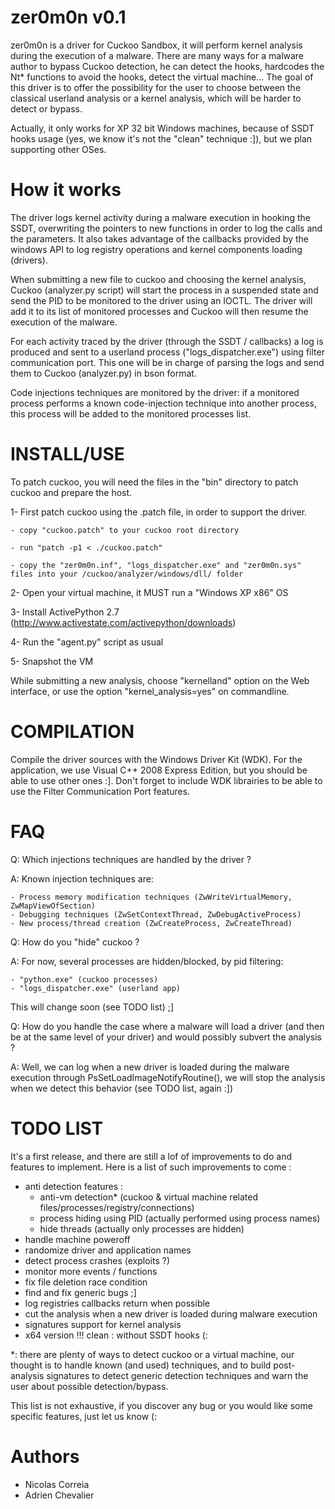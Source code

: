 zer0m0n v0.1
============

zer0m0n is a driver for Cuckoo Sandbox, it will perform kernel analysis during the execution of a malware. There are many ways for a malware author to bypass Cuckoo detection, he can detect the hooks, hardcodes the Nt* functions to avoid the hooks, detect the virtual machine... The goal of this driver is to offer the possibility for the user to choose between the classical userland analysis or a kernel analysis, which will be harder to detect or bypass.

Actually, it only works for XP 32 bit Windows machines, because of SSDT hooks usage (yes, we know it's not the "clean" technique :]), but we plan supporting other OSes.

How it works
============

The driver logs kernel activity during a malware execution in hooking the SSDT, overwriting the pointers to new functions in order to log the calls and the parameters. It also takes advantage of the callbacks provided by the windows API to log registry operations and kernel components loading (drivers).

When submitting a new file to cuckoo and choosing the kernel analysis, Cuckoo (analyzer.py script) will start the process in a suspended state and send the PID to be monitored to the driver using an IOCTL. The driver will add it to its list of monitored processes and Cuckoo will then resume the execution of the malware.

For each activity traced by the driver (through the SSDT / callbacks) a log is produced and sent to a userland process ("logs_dispatcher.exe") using filter communication port. This one will be in charge of parsing the logs and send them to Cuckoo (analyzer.py) in bson format.

Code injections techniques are monitored by the driver: if a monitored process performs a known code-injection technique into another process, this process will be added to the monitored processes list.

INSTALL/USE
===========

To patch cuckoo, you will need the files in the "bin" directory to patch cuckoo and prepare the host.

 1- First patch cuckoo using the .patch file, in order to support the driver.

    - copy "cuckoo.patch" to your cuckoo root directory
  
    - run "patch -p1 < ./cuckoo.patch"
  
    - copy the "zer0m0n.inf", "logs_dispatcher.exe" and "zer0m0n.sys" files into your /cuckoo/analyzer/windows/dll/ folder
   
 2- Open your virtual machine, it MUST run a "Windows XP x86" OS

 3- Install ActivePython 2.7 (http://www.activestate.com/activepython/downloads)

 4- Run the "agent.py" script as usual

 5- Snapshot the VM

While submitting a new analysis, choose "kernelland" option on the Web interface, or use the option "kernel_analysis=yes" on commandline.

COMPILATION
===========

Compile the driver sources with the Windows Driver Kit (WDK).
For the application, we use Visual C++ 2008 Express Edition, but you should be able to use other ones :]. Don't forget to include WDK librairies to be able to use the Filter Communication Port features.

FAQ
===

Q: Which injections techniques are handled by the driver ?

A: Known injection techniques are:

    - Process memory modification techniques (ZwWriteVirtualMemory, ZwMapViewOfSection)
    - Debugging techniques (ZwSetContextThread, ZwDebugActiveProcess)
    - New process/thread creation (ZwCreateProcess, ZwCreateThread)

Q: How do you "hide" cuckoo ?

A: For now, several processes are hidden/blocked, by pid filtering:

    - "python.exe" (cuckoo processes)
    - "logs_dispatcher.exe" (userland app)

This will change soon (see TODO list) ;]

Q: How do you handle the case where a malware will load a driver (and then be at the same level of your driver) and would possibly subvert the analysis ?

A: Well, we can log when a new driver is loaded during the malware execution through PsSetLoadImageNotifyRoutine(), we will stop the analysis when we detect this behavior (see TODO list, again :])

TODO LIST
=========

It's a first release, and there are still a lof of improvements to do and features to implement.
Here is a list of such improvements to come :

- anti detection features :
    + anti-vm detection* (cuckoo & virtual machine related files/processes/registry/connections)
    + process hiding using PID (actually performed using process names)
    + hide threads (actually only processes are hidden)
- handle machine poweroff
- randomize driver and application names
- detect process crashes (exploits ?)
- monitor more events / functions
- fix file deletion race condition
- find and fix generic bugs ;]
- log registries callbacks return when possible
- cut the analysis when a new driver is loaded during malware execution
- signatures support for kernel analysis
- x64 version !!! clean : without SSDT hooks (:

*: there are plenty of ways to detect cuckoo or a virtual machine, our thought is to handle known (and used) techniques, and to build
   post-analysis signatures to detect generic detection techniques and warn the user about possible detection/bypass.

This list is not exhaustive, if you discover any bug or you would like some specific features, just let us know (: 

Authors
=======
- Nicolas Correia
- Adrien Chevalier
